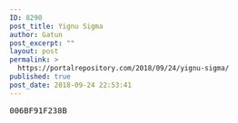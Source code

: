 ```yaml
---
ID: 8290
post_title: Yignu Sigma
author: Gatun
post_excerpt: ""
layout: post
permalink: >
  https://portalrepository.com/2018/09/24/yignu-sigma/
published: true
post_date: 2018-09-24 22:53:41
---
```

<pre>006BF91F238B</pre>
